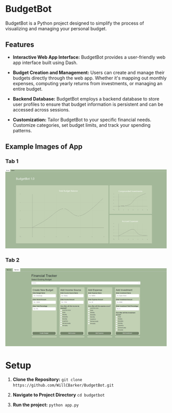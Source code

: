 # BudgetBot

BudgetBot is a Python project designed to simplify the process of visualizing and managing your personal budget. 

## Features

- **Interactive Web App Interface:** BudgetBot provides a user-friendly web app interface built using Dash.

- **Budget Creation and Management:** Users can create and manage their budgets directly through the web app. Whether it's mapping out monthly expenses, computing yearly returns from investments, or managing an entire budget.

- **Backend Database:** BudgetBot employs a backend database to store user profiles to ensure that  budget information is persistent and can be accessed across sessions.

- **Customization:** Tailor BudgetBot to your specific financial needs. Customize categories, set budget limits, and track your spending patterns.

## Example Images of App
### Tab 1
![Tab 1](example_images/example_tab_1.png)

### Tab 2
![Tab 2](example_images/example_tab_2.png)

# Setup

1. **Clone the Repository:**
   ```git clone https://github.com/WillCBarker/BudgetBot.git```

2. **Navigate to Project Directory**
   ```cd budgetbot```

3. **Run the project:**
  ```python app.py```
